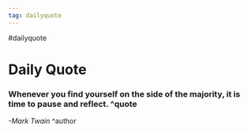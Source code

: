 ```yaml
---
tag: dailyquote
---
```


#dailyquote

# Daily Quote

### Whenever you find yourself on the side of the majority, it is time to pause and reflect. ^quote
*-Mark Twain* ^author

